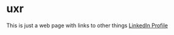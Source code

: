 # uxr

This is just a web page with links to other things [LinkedIn Profile](https://www.linkedin.com/in/george-rhodes-seattle/)

